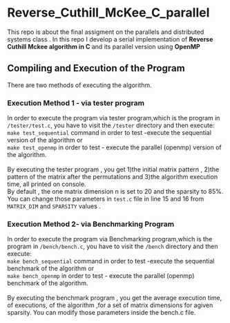 # Reverse_Cuthill_McKee_C_parallel
This repo is about the final assigment on the parallels and distributed systems class . In this repo I develop a serial implementation of **Reverse Cuthill Mckee algorithm in C** and its parallel version using **OpenMP**  <br>
## Compiling and Execution of the Program
There are two methods of executing the algorithm.
### Execution Method 1 - via tester program
In order to execute the program via tester program,which is the program in `/tester/test.c`, you have to visit the `/tester` directory and then execute: <br>
`make test_sequential` command in order to test -execute the sequential version of the algorithm or <br>
`make test_openmp` in order to test - execute the parallel (openmp) version of the algorithm. <br> <br>
By executing the tester program , you get 1)the initial matrix pattern , 2)the pattern of the matrix after the permutations and 3)the algorithm execution time, all printed on console.<br>
By default , the one matrix dimension n is set to 20 and the sparsity to 85%.
You can change those parameters in `test.c` file in line 15 and 16 from `MATRIX_DIM` and `SPARSITY` values .<br>

### Execution Method 2- via Benchmarking Program
In order to execute the program via Benchmarking program,which is the program in `/bench/bench.c`, you have to visit the `/bench` directory and then execute: <br>
`make bench_sequential` command in order to test -execute the sequential benchmark of the algorithm or <br>
`make bench_openmp` in order to test - execute the parallel (openmp) benchmark of the algorithm. <br> <br>
By executing the benchmark program , you get the average execution time, of executions, of the algorithm ,for a set of matrix dimensions for agiven sparsity. You can modify those parameters inside the bench.c file.
